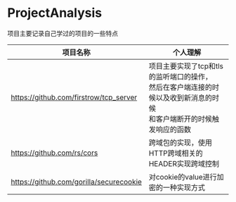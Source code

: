 # ProjectAnalysis
项目主要记录自己学过的项目的一些特点

|  项目名称   | 个人理解  |
|  ----  | ----  |
| https://github.com/firstrow/tcp_server  | 项目主要实现了tcp和tls的监听端口的操作，<br>然后在客户端连接的时候以及收到新消息的时候<br>和客户端断开的时候触发响应的函数 |
| https://github.com/rs/cors   | 跨域包的实现，使用HTTP跨域相关的HEADER实现跨域控制|
| https://github.com/gorilla/securecookie | 对cookie的value进行加密的一种实现方式|
